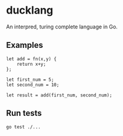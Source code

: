 # ducklang

An interpred, turing complete language in Go.

## Examples

```
let add = fn(x,y) {
    return x+y;
};

let first_num = 5;
let second_num = 10;

let result = add(first_num, second_num);
```

## Run tests

```
go test ./...
```

